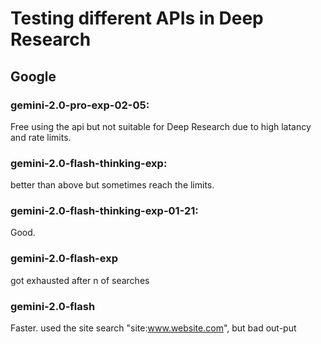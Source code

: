 # Testing different APIs in Deep Research
## Google
### gemini-2.0-pro-exp-02-05:
 Free using the api but not suitable for Deep Research due to high latancy and rate limits.
### gemini-2.0-flash-thinking-exp:
 better than above but sometimes reach the limits.
### gemini-2.0-flash-thinking-exp-01-21:
 Good.
### gemini-2.0-flash-exp
 got exhausted after n of searches
### gemini-2.0-flash
Faster. used the site search "site:www.website.com", but bad out-put
